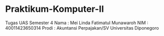 # Praktikum-Komputer-II
Tugas UAS Semester 4 
Nama : Mei Linda Fatimatul Munawaroh 
NIM : 40011423650314 
Prodi : Akuntansi Perpajakan/SV
Universitas Diponegoro
